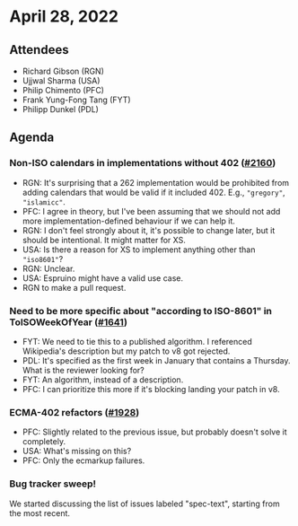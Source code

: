 # April 28, 2022

## Attendees
- Richard Gibson (RGN)
- Ujjwal Sharma (USA)
- Philip Chimento (PFC)
- Frank Yung-Fong Tang (FYT)
- Philipp Dunkel (PDL)

## Agenda

### Non-ISO calendars in implementations without 402 ([#2160](https://github.com/tc39/proposal-temporal/issues/2160))
- RGN: It's surprising that a 262 implementation would be prohibited from adding calendars that would be valid if it included 402. E.g., `"gregory"`, `"islamicc"`.
- PFC: I agree in theory, but I've been assuming that we should not add more implementation-defined behaviour if we can help it.
- RGN: I don't feel strongly about it, it's possible to change later, but it should be intentional. It might matter for XS.
- USA: Is there a reason for XS to implement anything other than `"iso8601"`?
- RGN: Unclear.
- USA: Espruino might have a valid use case.
- RGN to make a pull request.

### Need to be more specific about "according to ISO-8601" in ToISOWeekOfYear ([#1641](https://github.com/tc39/proposal-temporal/issues/1641))
- FYT: We need to tie this to a published algorithm. I referenced Wikipedia's description but my patch to v8 got rejected.
- PDL: It's specified as the first week in January that contains a Thursday. What is the reviewer looking for?
- FYT: An algorithm, instead of a description.
- PFC: I can prioritize this more if it's blocking landing your patch in v8.

### ECMA-402 refactors ([#1928](https://github.com/tc39/proposal-temporal/pull/1928))
- PFC: Slightly related to the previous issue, but probably doesn't solve it completely.
- USA: What's missing on this?
- PFC: Only the ecmarkup failures.

### Bug tracker sweep!
We started discussing the list of issues labeled "spec-text", starting from the most recent.